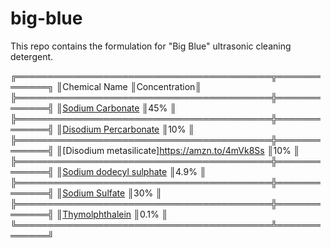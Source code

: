 # big-blue
This repo contains the formulation for "Big Blue" ultrasonic cleaning detergent.

╔═════════════════════════════════════════╦═════════════╗
║Chemical Name                            ║Concentration║
╠═════════════════════════════════════════╬═════════════╣
║[Sodium Carbonate](https://amzn.to/449ipBM)                     ║45%          ║
╠═════════════════════════════════════════╬═════════════╣
║[Disodium Percarbonate](https://amzn.to/4l3MEjo)                ║10%          ║
╠═════════════════════════════════════════╬═════════════╣
║[Disodium metasilicate]https://amzn.to/4mVk8Ss                  ║10%          ║
╠═════════════════════════════════════════╬═════════════╣
║[Sodium dodecyl sulphate](https://amzn.to/4jGsSsU)              ║4.9%         ║
╠═════════════════════════════════════════╬═════════════╣
║[Sodium Sulfate](https://amzn.to/4kALvjq)                       ║30%          ║
╠═════════════════════════════════════════╬═════════════╣
║[Thymolphthalein](https://amzn.to/449nwlm)                      ║0.1%         ║
╚═════════════════════════════════════════╩═════════════╝
